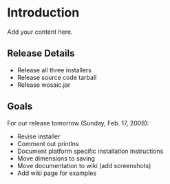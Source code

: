 # Introduction #

Add your content here.


## Release Details ##

  * Release all three installers
  * Release source code tarball
  * Release wosaic.jar

## Goals ##

For our release tomorrow (Sunday, Feb. 17, 2008):

  * Revise installer
  * Comment out printlns
  * Document platform specific installation instructions
  * Move dimensions to saving
  * Move documentation to wiki (add screenshots)
  * Add wiki page for examples